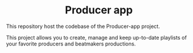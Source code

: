 <h1 style="text-align: center">Producer app</h1>

This repository host the codebase of the Producer-app project.

This project allows you to create, manage and keep up-to-date playlists of your favorite producers and beatmakers productions.
